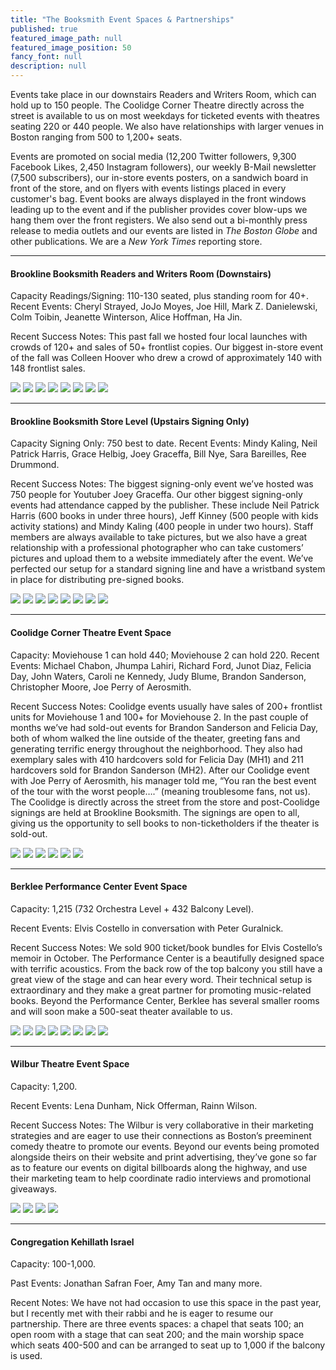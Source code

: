 ```yaml
---
title: "The Booksmith Event Spaces & Partnerships"
published: true
featured_image_path: null
featured_image_position: 50
fancy_font: null
description: null
---
```


Events take place in our downstairs Readers and Writers Room, which can hold up to 150 people. The Coolidge Corner Theatre directly across the street is available to us on most weekdays for ticketed events with theatres seating 220 or 440 people. We also have relationships with larger venues in Boston ranging from 500 to 1,200+ seats.

Events are promoted on social media (12,200 Twitter followers, 9,300 Facebook Likes, 2,450 Instagram followers), our weekly B-Mail newsletter (7,500 subscribers), our in-store events posters, on a sandwich board in front of the store, and on flyers with events listings placed in every customer's bag. Event books are always displayed in the front windows leading up to the event and if the publisher provides cover blow-ups we hang them over the front registers. We also send out a bi-monthly press release to media outlets and our events are listed in _The Boston Globe_ and other publications. We are a _New York Times_ reporting store.

---

#### Brookline Booksmith Readers and Writers Room (Downstairs)

Capacity Readings/Signing: 110-130 seated, plus standing room for 40+.
Recent Events: Cheryl Strayed, JoJo Moyes, Joe Hill, Mark Z. Danielewski, Colm Toibin, Jeanette Winterson, Alice Hoffman, Ha Jin.

Recent Success Notes: This past fall we hosted four local launches with crowds of 120+ and sales of 50+ frontlist copies. Our biggest in-store event of the fall was Colleen Hoover who drew a crowd of approximately 140 with 148 frontlist sales.

![](http://images.brooklinebooksmith.com/event-venues/Brookline-Booksmith-Downstairs/bb-downstairs-1-compressor.jpg)
![](http://images.brooklinebooksmith.com/event-venues/Brookline-Booksmith-Downstairs/bb-downstairs-2-compressor.jpg)
![](http://images.brooklinebooksmith.com/event-venues/Brookline-Booksmith-Downstairs/bb-downstairs-3-compressor.jpg)
![](http://images.brooklinebooksmith.com/event-venues/Brookline-Booksmith-Downstairs/bb-downstairs-4-compressor.jpg)
![](http://images.brooklinebooksmith.com/event-venues/Brookline-Booksmith-Downstairs/bb-downstairs-5-compressor.jpg)
![](http://images.brooklinebooksmith.com/event-venues/Brookline-Booksmith-Downstairs/bb-downstairs-6-compressor.jpg)
![](http://images.brooklinebooksmith.com/event-venues/Brookline-Booksmith-Downstairs/bb-downstairs-7-compressor.jpg)
![](http://images.brooklinebooksmith.com/event-venues/Brookline-Booksmith-Downstairs/bb-downstairs-8-compressor.jpg)


---


#### Brookline Booksmith Store Level (Upstairs Signing Only)

Capacity Signing Only: 750 best to date.
Recent Events: Mindy Kaling, Neil Patrick Harris, Grace Helbig, Joey Graceffa, Bill Nye, Sara Bareilles, Ree Drummond.

Recent Success Notes: The biggest signing-only event we’ve hosted was 750 people for Youtuber Joey Graceffa. Our other biggest signing-only events had attendance capped by the publisher. These include Neil Patrick Harris (600 books in under three hours), Jeff Kinney (500 people with kids activity stations) and Mindy Kaling (400 people in under two hours). Staff members are always available to take pictures, but we also have a great relationship with a professional photographer who can take customers’ pictures and upload them to a website immediately after the event. We’ve perfected our setup for a standard signing line and have a wristband system in place for distributing pre-signed books.

![](http://images.brooklinebooksmith.com/event-venues/Brookline-Booksmith-Upstairs/BB-Upstairs-1-compressor.jpg)
![](http://images.brooklinebooksmith.com/event-venues/Brookline-Booksmith-Upstairs/BB-upstairs-2-compressor.jpg)
![](http://images.brooklinebooksmith.com/event-venues/Brookline-Booksmith-Upstairs/BB-UPstairs-3-compressor.jpg)
![](http://images.brooklinebooksmith.com/event-venues/Brookline-Booksmith-Upstairs/bb-Upstairs-4-compressor.jpg)
![](http://images.brooklinebooksmith.com/event-venues/Brookline-Booksmith-Upstairs/BB-Upstairs-5-compressor.jpg)
![](http://images.brooklinebooksmith.com/event-venues/Brookline-Booksmith-Upstairs/BB-Upstairs-6-compressor.jpg)
![](http://images.brooklinebooksmith.com/event-venues/Brookline-Booksmith-Upstairs/BB-Upstairs-7-compressor.jpg)
![](http://images.brooklinebooksmith.com/event-venues/Brookline-Booksmith-Upstairs/bb-Upstairs-8-compressor.jpg)


---

#### Coolidge Corner Theatre Event Space

Capacity: Moviehouse 1 can hold 440; Moviehouse 2 can hold 220.
Recent Events: Michael Chabon, Jhumpa Lahiri, Richard Ford, Junot Diaz, Felicia Day, John Waters, Caroli
ne Kennedy, Judy Blume, Brandon Sanderson, Christopher Moore, Joe Perry of Aerosmith.

Recent Success Notes: Coolidge events usually have sales of 200+ frontlist units for Moviehouse 1 and 100+ for Moviehouse 2. In the past couple of months we’ve had sold-out events for Brandon Sanderson and Felicia Day, both of whom walked the line outside of the theater, greeting fans and generating terrific energy throughout the neighborhood. They also had exemplary sales with 410 hardcovers sold for Felicia Day (MH1) and 211 hardcovers sold for Brandon Sanderson (MH2). After our Coolidge event with Joe Perry of Aerosmith, his manager told me, “You ran the best event of the tour with the worst people….” (meaning troublesome fans, not us). The Coolidge is directly across the street from the store and post-Coolidge signings are held at Brookline Booksmith. The signings are open to all, giving us the opportunity to sell books to non-ticketholders if the theater is sold-out.

![](http://images.brooklinebooksmith.com/event-venues/Coolidge-Corner-Theatre/Coolidge-Corner-Theatre-1-compressor.jpg)
![](http://images.brooklinebooksmith.com/event-venues/Coolidge-Corner-Theatre/Coolidge-Corner-Theatre-2-compressor.jpg)
![](http://images.brooklinebooksmith.com/event-venues/Coolidge-Corner-Theatre/Coolidge-Corner-Theatre-3-compressor.jpg)
![](http://images.brooklinebooksmith.com/event-venues/Coolidge-Corner-Theatre/Coolidge-Corner-Theatre-4-compressor.jpg)
![](http://images.brooklinebooksmith.com/event-venues/Coolidge-Corner-Theatre/Coolidge-Corner-Theatre-5-compressor.jpg)
![](http://images.brooklinebooksmith.com/event-venues/Coolidge-Corner-Theatre/Coolidge-Corner-Theatre-6-compressor.jpg)


---

#### Berklee Performance Center Event Space

Capacity: 1,215 (732 Orchestra Level + 432 Balcony Level).

Recent Events: Elvis Costello in conversation with Peter Guralnick.

Recent Success Notes: We sold 900 ticket/book bundles for Elvis Costello’s memoir in October. The Performance Center is a beautifully designed space with terrific acoustics. From the back row of the top balcony you still have a great view of the stage and can hear every word. Their technical setup is extraordinary and they make a great partner for promoting music-related books. Beyond the Performance Center, Berklee has several smaller rooms and will soon make a 500-seat theater available to us.

![](http://images.brooklinebooksmith.com/event-venues/Berklee/Berklee-1-compressor.jpg)
![](http://images.brooklinebooksmith.com/event-venues/Berklee/Berklee-2-compressor.jpg)
![](http://images.brooklinebooksmith.com/event-venues/Berklee/Berklee-3-compressor.jpg)
![](http://images.brooklinebooksmith.com/event-venues/Berklee/berklee-4-compressor.jpg)
![](http://images.brooklinebooksmith.com/event-venues/Berklee/berklee-5-compressor.jpg)
![](http://images.brooklinebooksmith.com/event-venues/Berklee/berklee-6-compressor.jpg)
![](http://images.brooklinebooksmith.com/event-venues/Berklee/berklee-7-compressor.jpg)
![](http://images.brooklinebooksmith.com/event-venues/Berklee/berklee-8-compressor.jpg)


---


#### Wilbur Theatre Event Space

Capacity: 1,200.

Recent Events: Lena Dunham, Nick Offerman, Rainn Wilson.

Recent Success Notes: The Wilbur is very collaborative in their marketing strategies and are eager to use their connections as Boston’s preeminent comedy theatre to promote our events. Beyond our events being promoted alongside theirs on their website and print advertising, they’ve gone so far as to feature our events on digital billboards along the highway, and use their marketing team to help coordinate radio interviews and promotional giveaways.

![](http://images.brooklinebooksmith.com/event-venues/Wilbur-Theater/Wilbur-1-compressor.jpg)
![](http://images.brooklinebooksmith.com/event-venues/Wilbur-Theater/Wilbur-2-compressor.jpg)
![](http://images.brooklinebooksmith.com/event-venues/Wilbur-Theater/wilbur-3-compressor.jpg)
![](http://images.brooklinebooksmith.com/event-venues/Wilbur-Theater/wilbur-4-compressor.jpg)


---

#### Congregation Kehillath Israel

Capacity: 100-1,000.

Past Events: Jonathan Safran Foer, Amy Tan and many more.

Recent Notes: We have not had occasion to use this space in the past year, but I recently met with their rabbi and he is eager to resume our partnership. There are three events spaces: a chapel that seats 100; an open room with a stage that can seat 200; and the main worship space which seats 400-500 and can be arranged to seat up to 1,000 if the balcony is used.